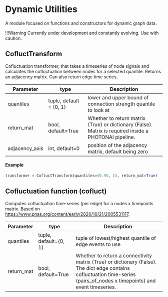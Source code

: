 # Dynamic Utilities

A module focused on functions and constructors for dynamic graph data.

!!!Warning Currently under development and constantly evolving. Use with caution.

## CofluctTransform

Cofluctuation transformer, that takes a timeseries of node signals and calculates the cofluctuation between nodes for a selected quantile. Returns an adjacency matrix. Can also return edge time series.

| Parameter | type | Description |
| -----     | ----- | ----- |
| quantiles | tuple, default = (0, 1) | lower and upper bound of connection strength quantile to look at |
| return_mat | bool, default=True | Whether to return matrix (True) or dictionary (False). Matrix is required inside a PHOTONAI pipeline. |
| adjacency_axis | int, default=0 | position of the adjacency matrix, default being zero |

#### Example

```python
transformer = CofluctTransform(quantiles=(0.95, 1), return_mat=True)
```

## Cofluctuation function (cofluct)

Computes cofluctuation time-series (per edge) for a nodes x timepoints matrix. Based on https://www.pnas.org/content/early/2020/10/21/2005531117.

| Parameter | type | Description |
| -----     | ----- | ----- |
| quantiles | tuple, default=(0, 1) | tuple of lowest/highest quantile of edge events to use |
| return_mat | bool, default=True | Whether to return a connectivity matrix (True) or dictionary (False). The dict edge contains cofluctuation time-series (pairs_of_nodes x timepoints) and event timeseries. |
